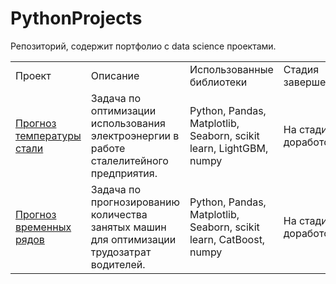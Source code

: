 # PythonProjects
Репозиторий, содержит портфолио с data science проектами.

<table width=100% valign=top >
  <tr>
    <td width=25%>Проект</td>
    <td>Описание</td>
    <td width=20%>Использованные библиотеки</td>
    <td width=10%>Стадия завершения</td>
  </tr>
        <tr>
    <td><a href="https://github.com/Pernach/PythonProjects/tree/main/SteelTemperature">Прогноз температуры стали</a></td>
    <td>Задача по оптимизации использования электроэнергии в работе сталелитейного предприятия.</td>
    <td>Python, Pandas, Matplotlib, Seaborn, scikit learn, LightGBM, numpy</td>
    <td>На стадии доработок</td>
  </tr>
  </tr>
        <tr>
    <td><a href="https://github.com/Pernach/PythonProjects/tree/main/TimeSeriesPrediction">Прогноз временных рядов</a></td>
    <td>Задача по прогнозированию количества занятых машин для оптимизации трудозатрат водителей.</td>
    <td>Python, Pandas, Matplotlib, Seaborn, scikit learn, CatBoost, numpy</td>
    <td>На стадии доработок</td>
  </tr>
</table>
